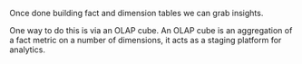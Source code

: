 Once done building fact and dimension tables we can grab insights.

One way to do this is via an OLAP cube. An OLAP cube is an aggregation of a fact metric on a number of dimensions, it acts as a staging platform for analytics.
